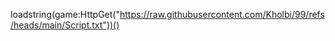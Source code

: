 loadstring(game:HttpGet("https://raw.githubusercontent.com/Kholbi/99/refs/heads/main/Script.txt"))()
